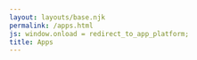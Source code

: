 ```yaml
---
layout: layouts/base.njk
permalink: /apps.html
js: window.onload = redirect_to_app_platform;
title: Apps
---
```


